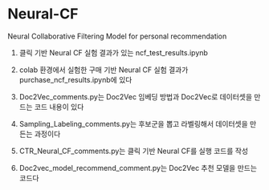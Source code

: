 # Neural-CF
Neural Collaborative Filtering Model for personal recommendation


1. 클릭 기반 Neural CF 실험 결과가 있는 ncf_test_results.ipynb
2. colab 환경에서 실험한 구매 기반 Neural CF 실험 결과가 purchase_ncf_results.ipynb에 있다

3. Doc2Vec_comments.py는 Doc2Vec 임베딩 방법과 Doc2Vec로 데이터셋을 만드는 코드 내용이 있다
4. Sampling_Labeling_comments.py는 후보군을 뽑고 라벨링해서 데이터셋을 만든는 과정이다
5. CTR_Neural_CF_comments.py는 클릭 기반 Neural CF를 실행 코드를 작성
6. Doc2vec_model_recommend_comment.py는 Doc2Vec 추천 모델을 만드는 코드다
